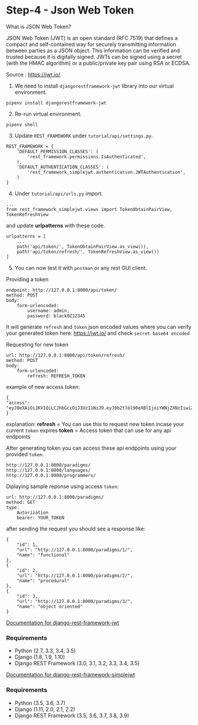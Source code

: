 # Step-4 - Json Web Token

What is JSON Web Token?

JSON Web Token (JWT) is an open standard (RFC 7519) that defines a compact and self-contained way for securely transmitting information between parties as a JSON object. This information can be verified and trusted because it is digitally signed. JWTs can be signed using a secret (with the HMAC algorithm) or a public/private key pair using RSA or ECDSA.

Source : https://jwt.io/

1. We need to install `djangorestframework-jwt` library into our virtual environment.

```
pipenv install djangorestframework-jwt
```

2. Re-run virtual environment.

```
pipenv shell
```

3. Update `REST_FRAMEWORK` under `tutorial/api/settings.py`.
```
REST_FRAMEWORK = {
    'DEFAULT_PERMISSION_CLASSES': (
        'rest_framework.permissions.IsAuthenticated',
    ),
    'DEFAULT_AUTHENTICATION_CLASSES': (
        'rest_framework_simplejwt.authentication.JWTAuthentication',
    )
}
```

4. Under `tutorial/api/urls.py` import.

```
...
from rest_framework_simplejwt.views import TokenObtainPairView, TokenRefreshView
```
and update **urlpatterns** with these code.
```
urlpatterns = [
    ...
    path('api/token/', TokenObtainPairView.as_view()),
    path('api/token/refresh/', TokenRefreshView.as_view())
]
```

5. You can now test it with `postman` or any rest GUI client.

Providing a token
```
endpoint: http://127.0.0.1:8000/api/token/
method: POST
body:
    form-urlencoded: 
        username: admin, 
        password: black0Z12345
```

It will generate `refresh` and `token` json encoded values where you can verify your generated token here: https://jwt.io/ and check `secret base64 encoded`

Requesting for new token
```
url: http://127.0.0.1:8000/api/token/refresh/
method: POST
body:
    form-urlencoded:
        refresh: REFRESH_TOKEN
```

example of new access token:

```
{
"access": "eyJ0eXAiOiJKV1QiLCJhbGciOiJIUzI1NiJ9.eyJ0b2tlbl90eXBlIjoiYWNjZXNzIiwiZXhwIjoxNTYxMzU4MTM5LCJqdGkiOiJmMTc4ZjA3Y2UzNjc0ZTllYTUyOTYyYmU1NjJhM2NiOCIsInVzZXJfaWQiOjF9.YQvnZadr4HI2AexyVnlNqlbNQxwwjALNdByYT6pPoo8"
}
```

explanation: 
**refresh** = You can use this to request new token incase your current `token` expires
**token** = Access token that can use for any api endpoints

After generating token you can access these api endpoints using your provided `token`.

```
http://127.0.0.1:8000/paradigms/
http://127.0.0.1:8000/languages/
http://127.0.0.1:8000/programmers/
```

Diplaying sample reponse using access `token`:
```
url: http://127.0.0.1:8000/paradigms/
method: GET 
type: 
    Autorization
    bearer: YOUR_TOKEN
```

after sending the request you should see a response like:
```
{
    "id": 1,
    "url": "http://127.0.0.1:8000/paradigms/1/",
    "name": "functional"
},
{
    "id": 2,
    "url": "http://127.0.0.1:8000/paradigms/2/",
    "name": "procedural"
},
{
    "id": 3,
    "url": "http://127.0.0.1:8000/paradigms/3/",
    "name": "object oriented"
}

```


[Documentation for django-rest-framework-jwt](http://getblimp.github.io/django-rest-framework-jwt/)
### Requirements
* Python (2.7, 3.3, 3.4, 3.5)
* Django (1.8, 1.9, 1.10)
* Django REST Framework (3.0, 3.1, 3.2, 3.3, 3.4, 3.5)


[Documentation for django-rest-framework-simplejwt](https://github.com/davesque/django-rest-framework-simplejwt)

### Requirements
* Python (3.5, 3.6, 3.7)
* Django (1.11, 2.0, 2.1, 2.2)
* Django REST Framework (3.5, 3.6, 3.7, 3.8, 3.9)
